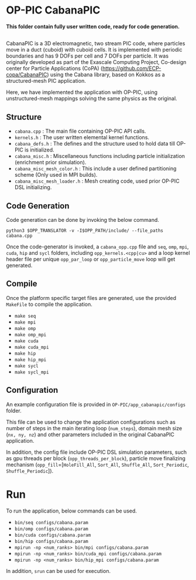 # OP-PIC CabanaPIC

**This folder contain fully user written code, ready for code generation.**

##
CabanaPIC is a 3D electromagnetic, two stream PIC code, where particles move in a duct (cuboid) with cuboid cells.
It is implemented with periodic boundaries and has 9 DOFs per cell and 7 DOFs per particle. 
It was originally developed as part of the Exascale Computing Project, Co-design center for Particle Applications (CoPA) (https://github.com/ECP-copa/CabanaPIC) using the Cabana library, based on Kokkos as a structured-mesh PIC application.

Here, we have implemented the application with OP-PIC, using unstructured-mesh mappings solving the same physics as the original.

## Structure
 * `cabana.cpp` : The main file containing OP-PIC API calls. 
 * `kernels.h` : The user written elemental kernel functions.
 * `cabana_defs.h` : The defines and the structure used to hold data till OP-PIC is initialized.
 * `cabana_misc.h` : Miscellaneous functions including particle initialization (enrichment prior simulation).
 * `cabana_misc_mesh_color.h` : This include a user defined partitioning scheme (Only used in MPI builds).
 * `cabana_misc_mesh_loader.h` : Mesh creating code, used prior OP-PIC DSL initializing. 

## Code Generation
Code generation can be done by invoking the below command.

`python3 $OPP_TRANSLATOR -v -I$OPP_PATH/include/ --file_paths cabana.cpp`

Once the code-generator is invoked, a `cabana_opp.cpp` file and `seq`, `omp`, `mpi`, `cuda`, `hip` and `sycl` folders, including `opp_kernels.<cpp|cu>` and a loop kernel header file per unique `opp_par_loop` or `opp_particle_move` loop will get generated.

## Compile

Once the platform specific target files are generated, use the provided `MakeFile` to compile the application.
 * `make seq`
 * `make mpi`
 * `make omp`
 * `make omp_mpi`
 * `make cuda`
 * `make cuda_mpi`
 * `make hip`
 * `make hip_mpi`
 * `make sycl`
 * `make sycl_mpi`

## Configuration
An example configuration file is provided in `OP-PIC/app_cabanapic/configs` folder.

This file can be used to change the application configurations such as number of steps in the main iterating loop (`num_steps`), domain mesh size (`nx, ny, nz`) and other parameters included in the original CabanaPIC application. 

In addition, the config file include OP-PIC DSL simulation parameters, such as gpu threads per block (`opp_threads_per_block`), particle move finalizing mechanism (`opp_fill`=[`HoleFill_All`, `Sort_All`, `Shuffle_All`, `Sort_Periodic`, `Shuffle_Periodic`]).

# Run
To run the application, below commands can be used.
 * `bin/seq configs/cabana.param`
 * `bin/omp configs/cabana.param`
 * `bin/cuda configs/cabana.param`
 * `bin/hip configs/cabana.param`
 * `mpirun -np <num_ranks> bin/mpi configs/cabana.param`
 * `mpirun -np <num_ranks> bin/cuda_mpi configs/cabana.param`
 * `mpirun -np <num_ranks> bin/hip_mpi configs/cabana.param`

In addition, `srun` can be used for execution.